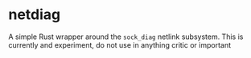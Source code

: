 # netdiag

A simple Rust wrapper around the `sock_diag` netlink subsystem.
This is currently and experiment, do not use in anything critic
or important
